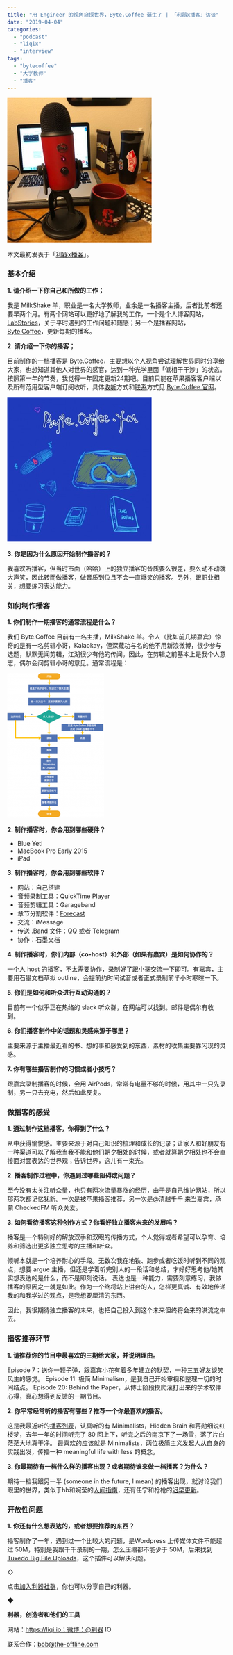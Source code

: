 ```yaml
---
title: "用 Engineer 的视角窥探世界，Byte.Coffee 诞生了 | 「利器x播客」访谈"
date: "2019-04-04"
categories: 
  - "podcast"
  - "liqix"
  - "interview"
tags: 
  - "bytecoffee"
  - "大学教师"
  - "播客"
---
```


![IMG_6289-pichi](/images/58161-333x333.jpg)

本文最初发表于「[利器x播客](https://liqixpodcast.typlog.com/yong-engineer-de-shi-jiao-kui-tan-shi-jie-byte-c-833f588d)」。

### 基本介绍

**1\. 请介绍一下你自己和所做的工作；**

我是 MilkShake 羊，职业是一名大学教师，业余是一名播客主播，后者比前者还要早两个月。有两个网站可以更好地了解我的工作，一个是个人博客网站，[LabStories](http://yuezhu.org)，关于平时遇到的工作问题和随感；另一个是播客网站，[Byte.Coffee](http://byte.coffee)，更新每期的播客。

**2\. 请介绍一下你的播客；**

目前制作的一档播客是 Byte.Coffee，主要想以个人视角尝试理解世界同时分享给大家，也想知道其他人对世界的感官，达到一种光学里面「低相干干涉」的状态。按照第一年的节奏，我觉得一年固定更新24期吧。目前只能在苹果播客客户端以及所有范用型客户端订阅收听，具体[收听](http://byte.coffee/subscribe/)方式和[联系](http://byte.coffee/contact/)方式见 [Byte.Coffee 官网](http://byte.coffee)。

![bj5YoPbM6RjTElXmREsWMw-pichi](/images/94538-333x333.jpg)

**3\. 你是因为什么原因开始制作播客的？**

我喜欢听播客，但当时市面（哈哈）上的独立播客的音质要么很差，要么动不动就大声笑，因此转而做播客，做音质到位且不会一直爆笑的播客。另外，跟职业相关，想要练习表达能力。

### 如何制作播客

**1\. 你们制作一期播客的通常流程是什么？**

我们 Byte.Coffee 目前有一名主播，MilkShake 羊。令人（比如前几期嘉宾）惊奇的是有一名剪辑小哥，Kalaokay，但深藏功与名的他不用新浪微博，很少参与选题，默默无闻剪辑，江湖很少有他的传闻。因此，在剪辑之前基本上是我个人意志，偶尔会问剪辑小哥的意见。通常流程是：

![uj2BV9aYsOZd29DaHk8g6w-pichi](/images/10107-223x333.png)

**2\. 制作播客时，你会用到哪些硬件？**

- Blue Yeti
- MacBook Pro Early 2015
- iPad

**3\. 制作播客时，你会用到哪些软件？**

- 网站：自己搭建
- 音频录制工具：QuickTime Player
- 音频剪辑工具：Garageband
- 章节分割软件：[Forecast](https://overcast.fm/forecast)
- 交流：iMessage
- 传送 .Band 文件：QQ 或者 Telegram
- 协作：石墨文档

**4\. 制作播客时，你们内部（co-host）和外部（如果有嘉宾）是如何协作的？**

一个人 host 的播客，不太需要协作，录制好了跟小哥交流一下即可。有嘉宾，主要用石墨文档草拟 outline，会提前约时间试音或者正式录制前半小时寒暄一下。

**5\. 你们是如何和听众进行互动沟通的？**

目前有一个似乎正在热络的 slack 听众群，在网站可以找到。邮件是偶尔有收到。

**6\. 你们播客制作中的话题和灵感来源于哪里？**

主要来源于主播最近看的书、想的事和感受到的东西，素材的收集主要靠闪现的灵感。

**7\. 你有哪些播客制作的习惯或者小技巧？**

跟嘉宾录制播客的时候，会用 AirPods，常常有电量不够的时候，用其中一只先录制，另一只去充电，然后如此反复。

### 做播客的感受

**1\. 通过制作这档播客，你得到了什么？**

从中获得愉悦感。主要来源于对自己知识的梳理和成长的记录；让家人和好朋友有一种渠道可以了解我当我不能和他们朝夕相处的时候，或者就算朝夕相处也不会直接面对面表达的世界观；告诉世界，这儿有一束光。

**2\. 播客制作过程中，你遇到过哪些阻碍或问题？**

至今没有太关注听众量，也只有两次流量暴涨的经历，由于是自己维护网站，所以那两次都记忆犹新。一次是被苹果播客推荐，另一次是@清越千千 来当嘉宾，承蒙 CheckedFM 听众关爱。

**3\. 如何看待播客这种创作方式？你看好独立播客未来的发展吗？**

播客是一个特别好的解放双手和双眼的传播方式，个人觉得或者希望可以孕育、培养和筛选出更多独立思考的主播和听众。

倾听本就是一个培养耐心的手段。无数次我在地铁、跑步或者吃饭时听到不同的观点，想要 argue 主播，但还是学着听完别人的一段话和总结，才好好思考他/她其实想表达的是什么，而不是即刻说话。 表达也是一种能力，需要刻意练习，我做播客的原因之一就是如此。作为一个终将站上讲台的人，怎样更真诚、有效地传递我的和我学过的观点，是我想要厘清的东西。

因此，我很期待独立播客的未来，也把自己投入到这个未来但终将会来的洪流之中去。

### 播客推荐环节

**1\. 请推荐你的节目中最喜欢的三期给大家，并说明理由。**

Episode 7：送你一颗子弹，跟嘉宾小花有着多年建立的默契，一种三五好友谈笑风生的感觉。 Episode 11: 极简 Minimalism，是我自己开始审视和整理一切的时间结点。 Episode 20: Behind the Paper，从博士阶段摸爬滚打出来的学术软件心得，真心想得到反馈的一期节目。

**2\. 你平常经常听的播客有哪些？推荐一个你最喜欢的播客。**

这是我最近听的[播客列表](https://lists.pocketcasts.com/d4ebc8e4-f907-4b17-ab4d-f792583ca8c2)，认真听的有 Minimalists，Hidden Brain 和蒋勋细说红楼梦，去年一年的时间听完了 80 回上下，听完之后的南京下了一场雪，落了片白茫茫大地真干净。 最喜欢的应该就是 Minimalists，两位极简主义发起人从自身的实践出发，传播一种 meaningful life with less 的概念。

**3\. 你最期待有一档什么样的播客出现？或者期待谁来做一档播客？为什么？**

期待一档我跟另一半 (someone in the future, I mean) 的播客出现，就讨论我们眼里的世界，类似于hb和婉莹的[人间指南](https://renjianzhinan.fm)，还有任宁和枪枪的[迟早更新](http://www.weareones.com/podcast)。

### 开放性问题

**1\. 你还有什么想表达的，或者想要推荐的东西？**

播客制作了一年，遇到过一个比较大的问题，是Wordpress 上传媒体文件不能超过 50M，特别是我跟千千录制的一期，怎么压缩都不能少于 50M，后来找到[Tuxedo Big File Uploads](https://wordpress.org/plugins/tuxedo-big-file-uploads/)，这个插件可以解决问题。

◇

点击[加入利器社群](https://mp.weixin.qq.com/s?__biz=MzA3NTgzNzU2NQ==&mid=400594784&idx=1&sn=a88b34faa7522206957d448d40ea0b31&scene=21#wechat_redirect)，你也可以分享自己的利器。

◆

**利器，创造者和他们的工具**

网站：https://liqi.io；微博：@利器 IO

联系合作：bob@the-offline.com
